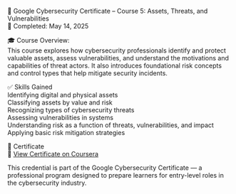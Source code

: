 📌 Google Cybersecurity Certificate – Course 5: Assets, Threats, and Vulnerabilities  
📅 Completed: May 14, 2025

🎓 Course Overview:  
This course explores how cybersecurity professionals identify and protect valuable assets, assess vulnerabilities, and understand the motivations and capabilities of threat actors. It also introduces foundational risk concepts and control types that help mitigate security incidents.

✅ Skills Gained  
Identifying digital and physical assets  
Classifying assets by value and risk  
Recognizing types of cybersecurity threats  
Assessing vulnerabilities in systems  
Understanding risk as a function of threats, vulnerabilities, and impact  
Applying basic risk mitigation strategies

📄 Certificate  
🔗 [View Certificate on Coursera](https://www.coursera.org/account/accomplishments/verify/3SITBABCRCQV)

This credential is part of the Google Cybersecurity Certificate — a professional program designed to prepare learners for entry-level roles in the cybersecurity industry.

